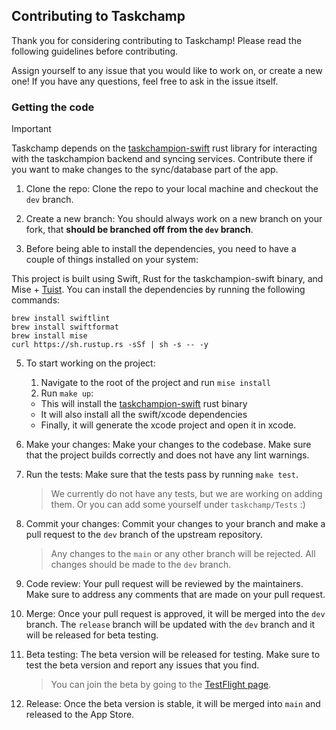 ## Contributing to Taskchamp

Thank you for considering contributing to Taskchamp! Please read the following guidelines before contributing.

Assign yourself to any issue that you would like to work on, or create a new one! If you have any questions, feel free to ask in the issue itself.

### Getting the code

> [!IMPORTANT]
> Taskchamp depends on the [taskchampion-swift](https://github.com/marriagav/task-champion-swift) rust library for interacting with the taskchampion backend and syncing services. Contribute there if you want to make changes to the sync/database part of the app.

1. Clone the repo: Clone the repo to your local machine and checkout the `dev` branch.

2. Create a new branch: You should always work on a new branch on your fork, that **should be branched off from the `dev` branch**.

3. Before being able to install the dependencies, you need to have a couple of things installed on your system:

This project is built using Swift, Rust for the taskchampion-swift binary, and Mise + [Tuist](https://tuist.dev/). You can install the dependencies by running the following commands:

```
brew install swiftlint
brew install swiftformat
brew install mise
curl https://sh.rustup.rs -sSf | sh -s -- -y
```

5. To start working on the project:
   1. Navigate to the root of the project and run `mise install`
   2. Run `make up`:
   - This will install the [taskchampion-swift](https://github.com/marriagav/task-champion-swift) rust binary
   - It will also install all the swift/xcode dependencies
   - Finally, it will generate the xcode project and open it in xcode.

6. Make your changes: Make your changes to the codebase. Make sure that the project builds correctly and does not have any lint warnings.

7. Run the tests: Make sure that the tests pass by running `make test`.

   > We currently do not have any tests, but we are working on adding them. Or you can add some yourself under `taskchamp/Tests` :)

8. Commit your changes: Commit your changes to your branch and make a pull request to the `dev` branch of the upstream repository.

   > Any changes to the `main` or any other branch will be rejected. All changes should be made to the `dev` branch.

9. Code review: Your pull request will be reviewed by the maintainers. Make sure to address any comments that are made on your pull request.

10. Merge: Once your pull request is approved, it will be merged into the `dev` branch. The `release` branch will be updated with the `dev` branch and it will be released for beta testing.

11. Beta testing: The beta version will be released for testing. Make sure to test the beta version and report any issues that you find.

    > You can join the beta by going to the [TestFlight page](https://testflight.apple.com/join/K4wrKrzg).

12. Release: Once the beta version is stable, it will be merged into `main` and released to the App Store.
